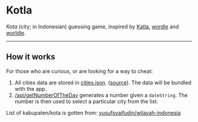 # Kotla

_Kota_ (city; in Indonesian) guessing game, inspired by [Katla](https://github.com/pveyes/katla), [wordle](https://www.powerlanguage.co.uk/wordle/) and [worldle](https://worldle.teuteuf.fr/).

---

## How it works

For those who are curious, or are looking for a way to cheat:

1. All cities data are stored in [cities.json](./utils/dataSources/cities.json). ([source](https://simplemaps.com/data/id-cities)). The data will be bundled with the app.
2. [/api/getNumberOfTheDay](./pages/api/getNumberOfTheDay.ts) generates a number given a `dateString`. The number is then used to select a particular city from the list.

List of kabupaten/kota is gotten from: [yusufsyaifudin/wilayah-indonesia](https://github.com/yusufsyaifudin/wilayah-indonesia)
